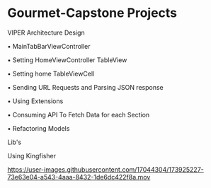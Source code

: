 # Gourmet-Capstone Projects


VIPER Architecture Design

•	MainTabBarViewController

• Setting HomeViewController TableView

• Setting home TableViewCell

• Sending URL Requests and Parsing JSON response

• Using Extensions

• Consuming API To Fetch Data for each Section

• Refactoring Models

Lib's

Using Kingfisher 


https://user-images.githubusercontent.com/17044304/173925227-73e63e04-a543-4aaa-8432-1de6dc422f8a.mov


